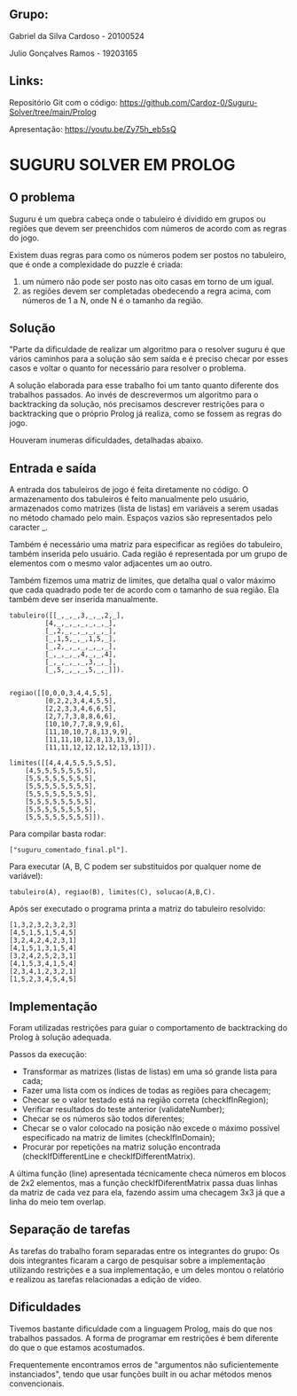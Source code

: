 ## Grupo:
Gabriel da Silva Cardoso - 20100524

Julio Gonçalves Ramos - 19203165

## Links:
Repositório Git com o código: https://github.com/Cardoz-0/Suguru-Solver/tree/main/Prolog

Apresentação: https://youtu.be/Zy75h_eb5sQ

# SUGURU SOLVER EM PROLOG

## O problema

Suguru é um quebra cabeça onde o tabuleiro é dividido em grupos ou regiões que devem ser preenchidos com números de acordo com as regras do jogo.

Existem duas regras para como os números podem ser postos no tabuleiro, que é onde a complexidade do puzzle é criada: 
1. um número não pode ser posto nas oito casas em torno de um igual.
2. as regiões devem ser completadas obedecendo a regra acima, com números de 1 a N, onde N é o tamanho da região.

## Solução
"Parte da dificuldade de realizar um algoritmo para o resolver suguru é que vários caminhos para a solução são sem saída e é preciso checar por esses casos e voltar o quanto for necessário para resolver o problema.

A solução elaborada para esse trabalho foi um tanto quanto diferente dos trabalhos passados. Ao invés de descrevermos um algoritmo para o backtracking da solução, nós precisamos descrever restrições para o backtracking que o próprio Prolog já realiza, como se fossem as regras do jogo.

Houveram inumeras dificuldades, detalhadas abaixo.

## Entrada e saída
A entrada dos tabuleiros de jogo é feita diretamente no código. O armazenamento dos tabuleiros é feito manualmente pelo usuário, armazenados como matrizes (lista de listas) em variáveis a serem usadas no método chamado pelo main. Espaços vazios são representados pelo caracter _.

Também é necessário uma matriz para especificar as regiões do tabuleiro, também inserida pelo usuário. Cada região é representada por um grupo de elementos com o mesmo valor adjacentes um ao outro.

Também fizemos uma matriz de limites, que detalha qual o valor máximo que cada quadrado pode ter de acordo com o tamanho de sua região. Ela também deve ser inserida manualmente.
```
tabuleiro([[_,_,_,3,_,_,2,_],
         [4,_,_,_,_,_,_,_],
         [_,2,_,_,_,_,_,_],
         [_,1,5,_,_,1,5,_],
         [_,2,_,_,_,_,_,_],
         [_,_,_,_,4,_,_,4],
         [_,_,_,_,_,3,_,_],
         [_,5,_,_,_,5,_,_]]).


regiao([[0,0,0,3,4,4,5,5],
         [0,2,2,3,4,4,5,5],
         [2,2,3,3,4,6,6,5],
         [2,7,7,3,8,8,6,6],
         [10,10,7,7,8,9,9,6],
         [11,10,10,7,8,13,9,9],
         [11,11,10,12,8,13,13,9],
         [11,11,12,12,12,12,13,13]]).

limites([[4,4,4,5,5,5,5,5],
    [4,5,5,5,5,5,5,5],
    [5,5,5,5,5,5,5,5],
    [5,5,5,5,5,5,5,5],
    [5,5,5,5,5,5,5,5],
    [5,5,5,5,5,5,5,5],
    [5,5,5,5,5,5,5,5],
    [5,5,5,5,5,5,5,5]]).
```

Para compilar basta rodar:
```
["suguru_comentado_final.pl"].
```
Para executar (A, B, C podem ser substituidos por qualquer nome de variável):
```
tabuleiro(A), regiao(B), limites(C), solucao(A,B,C).
```
Após ser executado o programa printa a matriz do tabuleiro resolvido:
```
[1,3,2,3,2,3,2,3]
[4,5,1,5,1,5,4,5]
[3,2,4,2,4,2,3,1]
[4,1,5,1,3,1,5,4]
[3,2,4,2,5,2,3,1]
[4,1,5,3,4,1,5,4]
[2,3,4,1,2,3,2,1]
[1,5,2,3,4,5,4,5]
```

## Implementação
Foram utilizadas restrições para guiar o comportamento de backtracking do Prolog à solução adequada.

Passos da execução:
- Transformar as matrizes (listas de listas) em uma só grande lista para cada;
- Fazer uma lista com os índices de todas as regiões para checagem;
- Checar se o valor testado está na região correta (checkIfInRegion);
- Verificar resultados do teste anterior (validateNumber);
- Checar se os números são todos diferentes;
- Checar se o valor colocado na posição não excede o máximo possível especificado na matriz de limites (checkIfInDomain);
- Procurar por repetições na matriz solução encontrada (checkIfDifferentLine e checkIfDifferentMatrix).

A última função (line) apresentada técnicamente checa números em blocos de 2x2 elementos, mas a função checkIfDiferentMatrix passa duas linhas da matriz de cada vez para ela, fazendo assim uma checagem 3x3 já que a linha do meio tem overlap.

## Separação de tarefas
As tarefas do trabalho foram separadas entre os integrantes do grupo: Os dois integrantes ficaram a cargo de pesquisar sobre a implementação utilizando restrições e a sua implementação, e um deles montou o relatório e realizou as tarefas relacionadas a edição de vídeo.

## Dificuldades
Tivemos bastante dificuldade com a linguagem Prolog, mais do que nos trabalhos passados. A forma de programar em restrições é bem diferente do que o que estamos acostumados.

Frequentemente encontramos erros de "argumentos não suficientemente instanciados", tendo que usar funções built in ou achar métodos menos convencionais.
